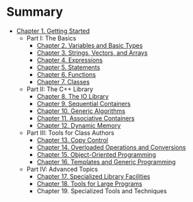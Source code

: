 # Summary

* [Chapter 1. Getting Started](/ch01/README.md)
  * Part I: The Basics
    * [Chapter 2. Variables and Basic Types](ch02/README.md)
    * [Chapter 3. Strings, Vectors, and Arrays](ch03/README.md)
    * [Chapter 4. Expressions](ch04/README.md)
    * [Chapter 5. Statements](ch05/README.md)
    * [Chapter 6. Functions](ch06/README.md)
    * [Chapter 7. Classes](ch07/README.md)
  * Part II: The C++ Library
    * [Chapter 8. The IO Library](ch08/README.md)
    * [Chapter 9. Sequential Containers](ch09/README.md)
    * [Chapter 10. Generic Algorithms](ch10/README.md)
    * [Chapter 11. Associative Containers](ch11/README.md)
    * [Chapter 12. Dynamic Memory](ch12/README.md)
  * Part III: Tools for Class Authors
    * [Chapter 13. Copy Control](ch13/README.md)
    * [Chapter 14. Overloaded Operations and Conversions](ch14/README.md)
    * [Chapter 15. Object-Oriented Programming](ch15)
    * [Chapter 16. Templates and Generic Programming](ch16)
  * Part IV:  Advanced Topics
    * [Chapter 17. Specialized Library Facilities](ch17)
    * [Chapter 18. Tools for Large Programs](ch18)
    * Chapter 19. Specialized Tools and Techniques



